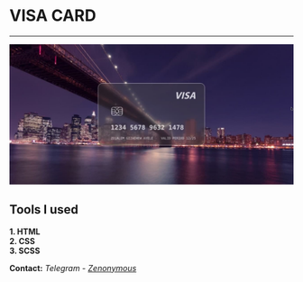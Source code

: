 # VISA CARD
---
![VISA-CARD-UI](assets/img/UI.jpg)

## Tools I used
**1. HTML** </br>
**2. CSS** </br>
**3. SCSS** </br>

**Contact:** *Telegram - <a href="https://t.me/Zenonymous">Zenonymous</a>*
